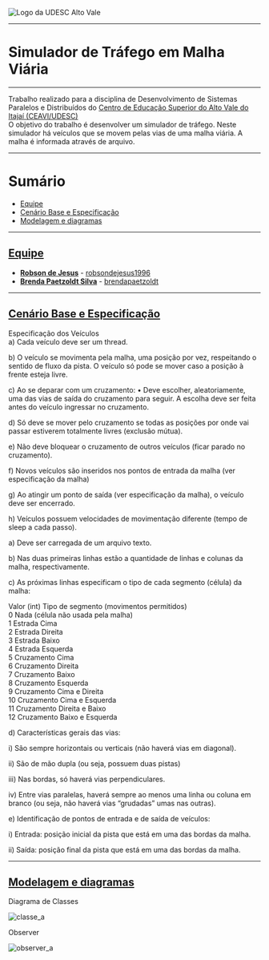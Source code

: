 <!-- Visualizador online: https://stackedit.io/ -->
 ![Logo da UDESC Alto Vale](http://www1.udesc.br/imagens/id_submenu/2019/marca_alto_vale_horizontal_assinatura_rgb_01.jpg)

---
# Simulador de Tráfego em Malha Viária

---

Trabalho realizado para a disciplina de Desenvolvimento de Sistemas Paralelos e Distribuídos do [Centro de Educação Superior do Alto Vale do Itajaí (CEAVI/UDESC)](https://www.udesc.br/ceavi)<br> O objetivo do trabalho é desenvolver um simulador de tráfego. Neste simulador há veículos que se movem pelas vias de uma malha viária. A malha é informada através de arquivo. 


---

# Sumário 
* [Equipe](#equipe)
* [Cenário Base e Especificação](#problema)
* [Modelagem e diagramas](#modelagem)

---

## [Equipe](#equipe)
 - [**Robson de Jesus**](mailto:robson.jesus@edu.udesc.br) - [robsondejesus1996](https://github.com/robsondejesus1996)
 - [**Brenda Paetzoldt Silva**](mailto:brenda.bps@edu.udesc.br) - [brendapaetzoldt](https://github.com/brendapaetzoldt)


---


## [Cenário Base e Especificação](#problema)

Especificação dos Veículos<br>
a) Cada veículo deve ser um thread.<br>

b) O veículo se movimenta pela malha, uma posição por vez, respeitando o sentido de fluxo da
pista. O veículo só pode se mover caso a posição à frente esteja livre.<br>

c) Ao se deparar com um cruzamento:
• Deve escolher, aleatoriamente, uma das vias de saída do cruzamento para seguir. A
escolha deve ser feita antes do veículo ingressar no cruzamento.<br>

d) Só deve se mover pelo cruzamento se todas as posições por onde vai passar estiverem
totalmente livres (exclusão mútua).<br>

e) Não deve bloquear o cruzamento de outros veículos (ficar parado no cruzamento).<br>

f) Novos veículos são inseridos nos pontos de entrada da malha (ver especificação da malha)<br>

g) Ao atingir um ponto de saída (ver especificação da malha), o veículo deve ser encerrado.<br>

h) Veículos possuem velocidades de movimentação diferente (tempo de sleep a cada passo).<br>


a) Deve ser carregada de um arquivo texto.<br>

b) Nas duas primeiras linhas estão a quantidade de linhas e colunas da malha, respectivamente.<br>

c) As próximas linhas especificam o tipo de cada segmento (célula) da malha:<br>

Valor (int) Tipo de segmento (movimentos permitidos) <br>
0 Nada (célula não usada pela malha)<br>
1 Estrada Cima<br>
2 Estrada Direita<br>
3 Estrada Baixo<br>
4 Estrada Esquerda<br>
5 Cruzamento Cima<br>
6 Cruzamento Direita<br>
7 Cruzamento Baixo<br>
8 Cruzamento Esquerda<br>
9 Cruzamento Cima e Direita<br>
10 Cruzamento Cima e Esquerda<br>
11 Cruzamento Direita e Baixo<br>
12 Cruzamento Baixo e Esquerda<br>


d) Características gerais das vias:<br>

i) São sempre horizontais ou verticais (não haverá vias em diagonal).<br>

ii) São de mão dupla (ou seja, possuem duas pistas)<br>

iii) Nas bordas, só haverá vias perpendiculares.<br>

iv) Entre vias paralelas, haverá sempre ao menos uma linha ou coluna em branco (ou seja,
não haverá vias “grudadas” umas nas outras).<br>

e) Identificação de pontos de entrada e de saída de veículos:<br>

i) Entrada: posição inicial da pista que está em uma das bordas da malha.<br>

ii) Saída: posição final da pista que está em uma das bordas da malha.<br>


---

## [Modelagem e diagramas](#modelagem)

Diagrama de Classes

![classe_a](https://user-images.githubusercontent.com/31260719/125205630-984bc000-e259-11eb-84c1-710ebb30a055.png)



Observer

![observer_a](https://user-images.githubusercontent.com/31260719/125356134-3021da80-e33c-11eb-9d8e-24685e550046.png)

